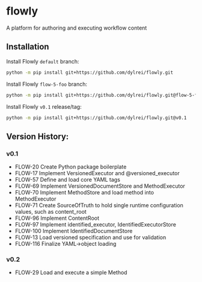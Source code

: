 # flowly
A platform for authoring and executing workflow content

## Installation
Install Flowly `default` branch:
```bash
python -m pip install git+https://github.com/dylrei/flowly.git
```

Install Flowly `flow-5-foo` branch:
```bash
python -m pip install git+https://github.com/dylrei/flowly.git@flow-5-foo
```

Install Flowly `v0.1` release/tag:
```bash
python -m pip install git+https://github.com/dylrei/flowly.git@v0.1
```


## Version History: 
### v0.1
 * FLOW-20 Create Python package boilerplate
 * FLOW-17 Implement VersionedExecutor and @versioned_executor
 * FLOW-57 Define and load core YAML tags
 * FLOW-69 Implement VersionedDocumentStore and MethodExecutor
 * FLOW-70 Implement MethodStore and load method into MethodExecutor
 * FLOW-71 Create SourceOfTruth to hold single runtime configuration values, such as content_root
 * FLOW-96 Implement ContentRoot
 * FLOW-97 Implement identified_executor, IdentifiedExecutorStore
 * FLOW-100 Implement IdentifiedDocumentStore
 * FLOW-13 Load versioned specification and use for validation
 * FLOW-116 Finalize YAML->object loading
### v0.2
 * FLOW-29 Load and execute a simple Method
